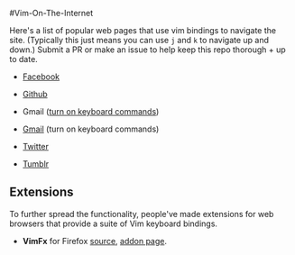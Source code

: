 #Vim-On-The-Internet

Here's a list of popular web pages that use vim bindings to navigate the site. (Typically this just means you can use `j` and `k` to navigate up and down.) Submit a PR or make an issue to help keep this repo thorough + up to date.


- <a href="http://facebook.com">Facebook</a>

- <a href="http://github.com">Github</a> 

- Gmail ([turn on keyboard commands](https://support.google.com/mail/answer/6594?hl=en))

- <a href="http://gmail.com">Gmail</a> (turn on keyboard commands)

- <a href="http://twitter.com">Twitter</a>

- <a href="http://tumblr.com">Tumblr</a>

## Extensions

To further spread the functionality, people've made extensions for web browsers that provide a suite of Vim keyboard bindings.

 - **VimFx** for Firefox [source](https://github.com/akhodakivskiy/VimFx),  [addon page](https://addons.mozilla.org/en-us/firefox/addon/vimfx).
